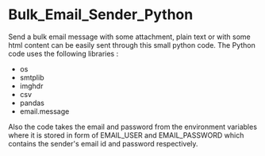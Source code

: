 # Bulk_Email_Sender_Python
Send a bulk email message with some attachment, plain text or with some html content can be easily sent through this small python code.
The Python code uses the following libraries :
- os
- smtplib
- imghdr
- csv
- pandas
- email.message

Also the code takes the email and password from the environment variables where it is stored in form of EMAIL_USER and EMAIL_PASSWORD which contains 
the sender's email id and password respectively.
